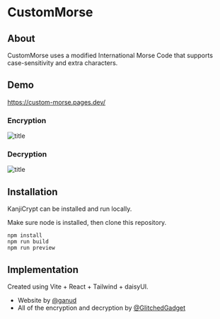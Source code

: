 # CustomMorse

## About

CustomMorse uses a modified International Morse Code that supports case-sensitivity and extra characters.

## Demo

https://custom-morse.pages.dev/

### Encryption

![title](https://i.imgur.com/d4qmNrO.png)

### Decryption

![title](https://i.imgur.com/jdu2pj5.png)

## Installation

KanjiCrypt can be installed and run locally.

Make sure node is installed, then clone this repository.

```
npm install
npm run build
npm run preview
```

## Implementation

Created using Vite + React + Tailwind + daisyUI.

- Website by [@ganud](https://github.com/ganud)
- All of the encryption and decryption by [@GIitchedGadget](https://github.com/GIitchedGadget)
